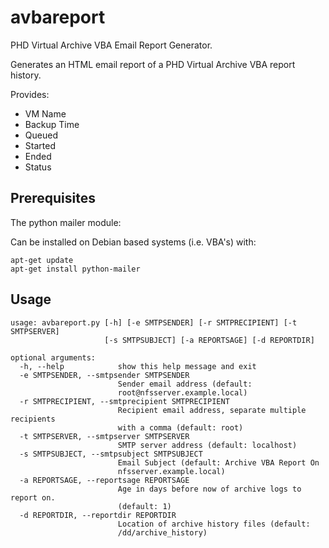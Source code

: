 avbareport
==========

PHD Virtual Archive VBA Email Report Generator.

Generates an HTML email report of a PHD Virtual Archive VBA report history.

Provides:

* VM Name
* Backup Time
* Queued
* Started
* Ended
* Status

Prerequisites
-------------

The python mailer module:

Can be installed on Debian based systems (i.e. VBA's) with:

    apt-get update
    apt-get install python-mailer

Usage
-----

    usage: avbareport.py [-h] [-e SMTPSENDER] [-r SMTPRECIPIENT] [-t SMTPSERVER]
                         [-s SMTPSUBJECT] [-a REPORTSAGE] [-d REPORTDIR]
    
    optional arguments:
      -h, --help            show this help message and exit
      -e SMTPSENDER, --smtpsender SMTPSENDER
                            Sender email address (default:
                            root@nfsserver.example.local)
      -r SMTPRECIPIENT, --smtprecipient SMTPRECIPIENT
                            Recipient email address, separate multiple recipients
                            with a comma (default: root)
      -t SMTPSERVER, --smtpserver SMTPSERVER
                            SMTP server address (default: localhost)
      -s SMTPSUBJECT, --smtpsubject SMTPSUBJECT
                            Email Subject (default: Archive VBA Report On
                            nfsserver.example.local)
      -a REPORTSAGE, --reportsage REPORTSAGE
                            Age in days before now of archive logs to report on.
                            (default: 1)
      -d REPORTDIR, --reportdir REPORTDIR
                            Location of archive history files (default:
                            /dd/archive_history)
